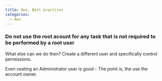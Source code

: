 ```yaml
---
title: Aws, Best practices
categories:
  - Aws
---
```


### Do not use the root acount for any task that is not required to be performed by a root user

What else can we do then? Create a different user and specifically control permissions.

Even ceating an Administrator user is good - The point is, the use the account owner.